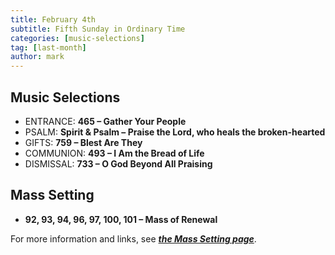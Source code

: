 ```yaml
---
title: February 4th 
subtitle: Fifth Sunday in Ordinary Time
categories: [music-selections]
tag: [last-month]
author: mark
---
```


## Music Selections

- ENTRANCE: **465 – Gather Your People**
- PSALM: **Spirit & Psalm – Praise the Lord, who heals the broken-hearted**
- GIFTS: **759 – Blest Are They**
- COMMUNION: **493 – I Am the Bread of Life**
- DISMISSAL: **733 – O God Beyond All Praising**

## Mass Setting

- **92, 93, 94, 96, 97, 100, 101 – Mass of Renewal**

For more information and links, see _**[the Mass Setting page](/mass-setting/)**_.
